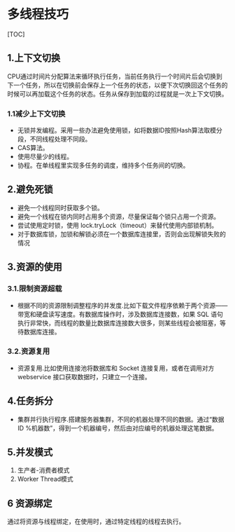 # 多线程技巧

[TOC]

## 1.上下文切换
CPU通过时间片分配算法来循环执行任务，当前任务执行一个时间片后会切换到下一个任务，所以在切换前会保存上一个任务的状态，以便下次切换回这个任务的时候可以再加载这个任务的状态。任务从保存到加载的过程就是一次上下文切换。

### 1.1减少上下文切换
- 无锁并发编程。采用一些办法避免使用锁，如将数据ID按照Hash算法取模分段，不同线程处理不同段。
- CAS算法。
- 使用尽量少的线程。
- 协程。在单线程里实现多任务的调度，维持多个任务间的切换。

## 2.避免死锁
- 避免一个线程同时获取多个锁。
- 避免一个线程在锁内同时占用多个资源，尽量保证每个锁只占用一个资源。
- 尝试使用定时锁，使用 lock.tryLock（timeout）来替代使用内部锁机制。
- 对于数据库锁，加锁和解锁必须在一个数据库连接里，否则会出现解锁失败的情况

## 3.资源的使用

### 3.1.限制资源超载
- 根据不同的资源限制调整程序的并发度.比如下载文件程序依赖于两个资源——带宽和硬盘读写速度。有数据库操作时，涉及数据库连接数，如果 SQL 语句执行非常快，而线程的数量比数据库连接数大很多，则某些线程会被阻塞，等待数据库连接。

### 3.2.资源复用
- 资源复用.比如使用连接池将数据库和 Socket 连接复用，或者在调用对方 webservice 接口获取数据时，只建立一个连接。

## 4.任务拆分
- 集群并行执行程序.搭建服务器集群，不同的机器处理不同的数据。通过“数据 ID %机器数”，得到一个机器编号，然后由对应编号的机器处理这笔数据。

## 5.并发模式
1. 生产者-消费者模式
2. Worker Thread模式

## 6 资源绑定

通过将资源与线程绑定，在使用时，通过特定线程的线程去执行。